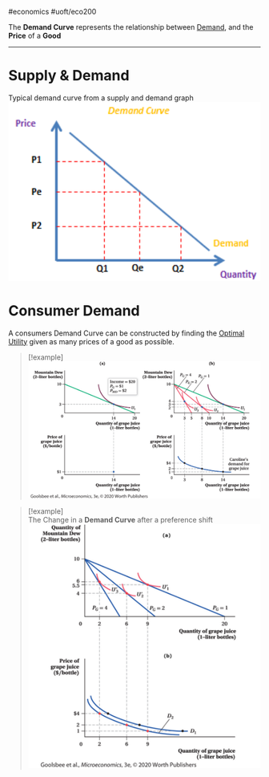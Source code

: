 #economics #uoft/eco200 

The **Demand Curve** represents the relationship between [Demand](Demand), and the **Price** of a **Good**

---
# Supply & Demand
Typical demand curve from a supply and demand graph  
![Pasted image 20231108182625](attachments/Pasted%20image%2020231108182625.png)

# Consumer Demand

A consumers Demand Curve can be constructed by finding the [Optimal Utility](Utility%20Optimization.md) given as many prices of a good as possible.

>[!example]  
![Pasted image 20231018231121](attachments/Pasted%20image%2020231018231121.png)


> [!example]  
> The Change in a **Demand Curve** after a preference shift  
> ![Pasted image 20231108182931](attachments/Pasted%20image%2020231108182931.png)

